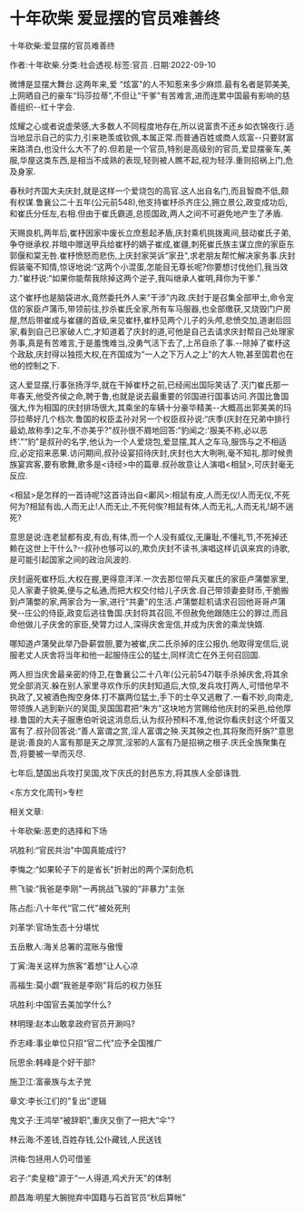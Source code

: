 # 十年砍柴  爱显摆的官员难善终    
    
十年砍柴:爱显摆的官员难善终    
作者:十年砍柴.分类:社会透视.标签:官员 .日期:2022-09-10    
微博是显摆大舞台.这两年来,爱 “炫富"的人不知惹来多少麻烦.最有名者是郭美美,上网晒自己的豪车“玛莎拉蒂",不但让“干爹"有苦难言,进而连累中国最有影响的慈善组织--红十字会.    
炫耀之心或者说虚荣感,大多数人不同程度地存在,所以说富贵不还乡如衣锦夜行.适当地显示自己的实力,引来艳羡或钦佩,本属正常.而普通百姓或商人炫富--只要财富来路清白,也没什么大不了的.但若是一个官员,特别是高级别的官员,爱显摆豪车,美服,华屋这类东西,是相当不成熟的表现,轻则被人瞧不起,视为轻浮.重则招祸上门,危及身家.    
春秋时齐国大夫庆封,就是这样一个爱烧包的高官.这人出自名门,而且智商不低,颇有权谋.鲁襄公二十五年(公元前548),他支持崔杼杀齐庄公,拥立景公,政变成功后,和崔氏分任左,右相.但由于崔氏霸道,总揽国政,两人之间不可避免地产生了矛盾.    
天赐良机,两年后,崔杼因家中废长立庶惹起矛盾,庆封乘机挑拨离间,鼓动崔氏子弟,争夺继承权.并暗中赠送甲兵给崔杼的嫡子崔成,崔疆,刺死崔氏族主谋立庶的家臣东郭偃和棠无咎.崔杼愤怒而悲伤,上庆封家哭诉“家丑",求老朋友帮忙解决家务事.庆封假装毫不知情,惊讶地说:“这两个小混蛋,怎能目无尊长呢?你要想讨伐他们,我当效力."崔杼说:“如果你能帮我除掉这两个逆子,我叫继承人崔明,拜你为干爹."    
这个崔杼也是脑袋进水,竟然委托外人来“干涉"内政.庆封于是召集全部甲士,命令宠信的家臣卢蒲币,带领前往,抄杀崔氏全家,所有车马服器,也全部缴获,又烧毁门户房屋,然后带崔成与崔疆的首级,来见崔杼,崔杼见两个儿子的头颅,悲愤交加,道谢后回家,看到自己已家破人亡,才知道着了庆封的道,可他是自己去请求庆封帮自己处理家务事,真是有苦难言,于是羞愧难当,没勇气活下去了,上吊自杀了事.--除掉了崔杼这个政敌,庆封得以独揽大权,在齐国成为“一人之下万人之上"的大人物,甚至国君也在他的控制之下.    
这人爱显摆,行事张扬浮华,就在干掉崔杼之前,已经闹出国际笑话了.灭门崔氏那一年春天,他受齐侯之命,聘于鲁,也就是说去最重要的邻国进行国事访问.齐国比鲁国强大,作为相国的庆封排场很大,其乘坐的车辆十分豪华精美--大概高出郭美美的玛莎拉蒂好几个档次.鲁国的权臣孟孙对另一个权臣叔孙说:“庆季(庆封在兄弟中排行最幼,故称季)之车,不亦美乎?"叔孙很不屑地回答:“豹闻之:'服美不称,必以恶终’."“豹"是叔孙的名字,他认为一个人爱烧包,爱显摆,其人之车马,服饰与之不相适应,必定招来恶果.访问期间,叔孙设宴招待庆封,庆封也大大咧咧,毫不知礼.那时候贵族宴宾客,要有歌舞,歌多是<诗经>中的篇章.叔孙故意让人演唱<相鼠>,可庆封毫无反应.    
<相鼠>是怎样的一首诗呢?这首诗出自<鄘风>:相鼠有皮,人而无仪!人而无仪,不死何为?相鼠有齿,人而无止!人而无止,不死何俟?相鼠有体,人而无礼,人而无礼!胡不遄死?    
意思是说:连老鼠都有皮,有齿,有体,而一个人没有威仪,无廉耻,不懂礼节,不死掉还赖在这世上干什么?--叔孙也够可以的,欺负庆封不读书,演唱这样讥讽来宾的诗歌,是可能引起国家之间的政治风波的.    
庆封逼死崔杼后,大权在握,更得意洋洋.一次去那位带兵灭崔氏的家臣卢蒲嫳家里,见人家妻子貌美,便与之私通,而把大权交付给儿子庆舍.自己带领妻妾财币,干脆搬到卢蒲嫳的家,两家合为一家,进行“共妻"的生活.卢蒲嫳趁机请求召回他哥哥卢蒲癸--庄公的侍臣,政变后逃往鲁国.庆封将其召回,不但赦免他跟随庄公的罪过,而且命他做儿子庆舍的家臣,癸膂力过人,深得庆舍宠信,并成为庆舍的乘龙快婿.    
哪知道卢蒲癸此举乃卧薪尝胆,要为被崔,庆二氏杀掉的庄公报仇.他取得宠信后,说服老丈人庆舍将当年和他一起服侍庄公的猛士,同样流亡在外王何召回国.    
两人担当庆舍最亲密的侍卫,在鲁襄公二十八年(公元前547)联手杀掉庆舍,将其余党全部消灭.躲在别人家里寻欢作乐的庆封知道后,大惊,发兵攻打两人,可惜他早不执政了,又被酒色掏空身体.打不赢两位猛士,手下的士卒又逃散了.一看不妙,向南走,带领族人逃到新兴的吴国,吴国国君把“朱方"这块地方赏赐给他庆封的采邑,给他厚禄.鲁国的大夫子服惠伯听说这消息后,认为叔孙预料不准,他说你看庆封这个坏蛋又富有了.叔孙回答说:“善人富谓之赏,淫人富谓之殃.天其殃之也,其将聚而歼旃?"意思是说:善良的人富有那是天之厚赏,淫邪的人富有乃是招祸之根子.庆氏全族聚集在吾,将要被一举而灭尽.    
七年后,楚国出兵攻打吴国,攻下庆氏的封邑东方,将其族人全部诛戮.    
<东方文化周刊>专栏    
    
相关文章:    
十年砍柴:恶吏的选择和下场    
巩胜利:“官民共治"中国真能成行?    
李悔之:“如果轮子下的是省长"折射出的两个深刻危机    
熊飞骏:“我爸是李刚"一再挑战飞骏的“非暴力"主张    
陈占彪:八十年代“官二代"被处死刑    
刘革学:官场生态十分堪忧    
五岳散人:海关总署的混账与傲慢    
丁寅:海关这样为旅客“着想"让人心凉    
高福生:莫小觑“我爸是李刚"背后的权力张狂    
巩胜利:中国官去美加学什么?    
林明理:赵本山敢拿政府官员开涮吗?    
乔志峰:事业单位只招“官二代"应予全国推广    
阮思余:韩峰是个好干部?    
施卫江:富豪族与太子党    
章文:李长江们的“复出"逻辑    
鬼文子:王鸿举“被辞职",重庆又倒了一把大“伞"?    
林云海:不差钱,百姓存钱,公仆藏钱,人民送钱    
洪梅:包拯用人仍可借鉴    
宕子:“卖皇粮"源于“一人得道,鸡犬升天"的体制    
颜昌海:明星大腕抛弃中国籍与石首官员“秋后算帐"